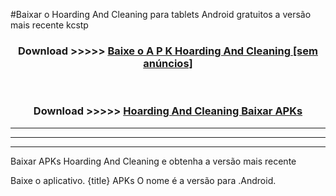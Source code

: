 #Baixar o Hoarding And Cleaning   para tablets Android gratuitos a versão mais recente kcstp


<div align="center">
<h3>Download >>>>> <a href="https://pt-web.web.app/?pt= Hoarding And Cleaning ">Baixe o A P K Hoarding And Cleaning  [sem anúncios]</a></h3><br>

<h3>Download >>>>> <a href="https://pt-web.web.app/?pt= Hoarding And Cleaning ">Hoarding And Cleaning  Baixar APKs</a></h3>
</div>

----------------------------------------------------------

----------------------------------------------------------

----------------------------------------------------------

Baixar APKs Hoarding And Cleaning  e obtenha a versão mais recente

Baixe o aplicativo. {title} APKs O nome é a versão para .Android.


